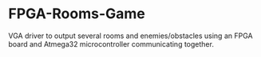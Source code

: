 # FPGA-Rooms-Game
VGA driver to output several rooms and enemies/obstacles using an FPGA board and Atmega32 
microcontroller communicating together.

